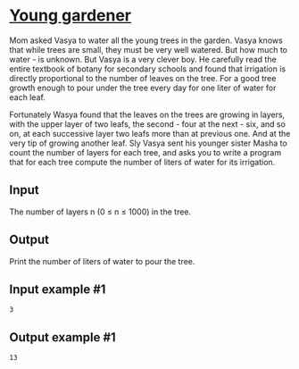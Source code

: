 # [Young gardener](https://www.e-olymp.com/en/contests/9508/problems/83311)

Mom asked Vasya to water all the young trees in the garden. Vasya knows that while trees are small, they must be very well watered. But how much to water - is unknown. But Vasya is a very clever boy. He carefully read the entire textbook of botany for secondary schools and found that irrigation is directly proportional to the number of leaves on the tree. For a good tree growth enough to pour under the tree every day for one liter of water for each leaf.

Fortunately Wasya found that the leaves on the trees are growing in layers, with the upper layer of two leafs, the second - four at the next - six, and so on, at each successive layer two leafs more than at previous one. And at the very tip of growing another leaf. Sly Vasya sent his younger sister Masha to count the number of layers for each tree, and asks you to write a program that for each tree compute the number of liters of water for its irrigation.

## Input
The number of layers n (0 ≤ n ≤ 1000) in the tree.

## Output
Print the number of liters of water to pour the tree.

## Input example #1
```
3
```

## Output example #1
```
13
```
